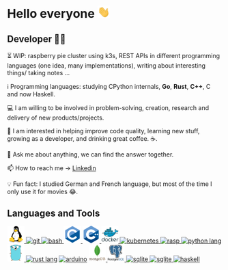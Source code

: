<!-- diogo main page for github profile. -->

<h1>Hello everyone  <a target="_blank"><img src="./assets/hi.gif" width="29px"></a></h1>


## Developer 👨‍💻

  :hourglass_flowing_sand: WIP: raspberry pie cluster using k3s, REST APIs in different programming languages (one idea, many implementations), writing about interesting things/ taking notes ...

  :information_source: Programming languages: studying CPython internals, **Go**, **Rust**, **C++**, C and now Haskell.

  :computer:  I am willing to be involved in problem-solving, creation, research and delivery of new products/projects.

  :telescope: I am interested in helping improve code quality, learning new stuff, growing as a developer, and drinking great coffee. :coffee:.

  :speech_balloon: Ask me about anything, we can find the answer together.
  
  :mailbox: How to reach me -> [Linkedin](https://www.linkedin.com/in/diogoesteves42/?locale=en_US)

  :bulb: Fun fact: I studied German and French language, but most of the time I only use it for movies :joy:.

## Languages and Tools

<p align="left">
<!-- linux -->
    <a href="https://www.linux.org/" target="_blank"> <img src="https://raw.githubusercontent.com/devicons/devicon/master/icons/linux/linux-original.svg" alt="linux" width="40" height="40"/> </a>
<!-- git -->
    <a href="https://git-scm.com/" target="_blank"> <img src="https://www.vectorlogo.zone/logos/git-scm/git-scm-icon.svg" alt="git" width="40" height="40"/> </a>
<!-- gnu -->
    <a href="https://www.gnu.org/software/bash/" target="_blank"> <img src="https://www.vectorlogo.zone/logos/gnu_bash/gnu_bash-icon.svg" alt="bash" width="40" height="40"/> </a>
<!-- c -->
    <a href="https://www.cprogramming.com/" target="_blank"> <img src="https://raw.githubusercontent.com/devicons/devicon/master/icons/c/c-original.svg" alt="c" width="40" height="40"/> </a>
<!-- c++ -->
    <a href="https://www.w3schools.com/cpp/" target="_blank"> <img src="https://raw.githubusercontent.com/devicons/devicon/master/icons/cplusplus/cplusplus-original.svg" alt="cplusplus" width="40" height="40"/> </a>
<!-- docker -->
    <a href="https://www.docker.com/" target="_blank"> <img src="https://raw.githubusercontent.com/devicons/devicon/master/icons/docker/docker-original-wordmark.svg" alt="docker" width="40" height="40"/> </a>
<!-- k8s -->
    <a href="https://kubernetes.io" target="_blank"> <img src="https://www.vectorlogo.zone/logos/kubernetes/kubernetes-icon.svg" alt="kubernetes" width="40" height="40"/> </a>
<!-- rasp -->
    <a href="https://www.raspberrypi.com/" target="_blank"> <img src="https://www.vectorlogo.zone/logos/raspberrypi/raspberrypi-icon.svg" alt="rasp" width="40" height="40"/> </a>
<!-- python -->
    <a href="https://www.python.org/" target="_blank"> <img src="https://www.vectorlogo.zone/logos/python/python-icon.svg" alt="python lang" width="40" height="40"/> </a>
<!-- golang -->
    <a href="https://golang.org" target="_blank"> <img src="https://raw.githubusercontent.com/devicons/devicon/master/icons/go/go-original.svg" alt="go lang" width="40" height="40"/> </a>
<!-- rust -->
    <a href="https://www.rust-lang.org/" target="_blank"> <img src="https://www.vectorlogo.zone/logos/rust-lang/rust-lang-icon.svg" alt="rust lang" width="40" height="40"/></a>
<!-- arduino -->
    <a href="https://www.arduino.cc/" target="_blank"> <img src="https://cdn.worldvectorlogo.com/logos/arduino-1.svg" alt="arduino" width="40" height="40"/></a>
<!-- mongodb -->
    <a href="https://www.mongodb.com/" target="_blank"> <img src="https://raw.githubusercontent.com/devicons/devicon/master/icons/mongodb/mongodb-original-wordmark.svg" alt="mongodb" width="40" height="40"/> </a>
<!-- postgresql -->
    <a href="https://www.postgresql.org" target="_blank"> <img src="https://raw.githubusercontent.com/devicons/devicon/master/icons/postgresql/postgresql-original-wordmark.svg" alt="postgresql" width="40" height="40"/> </a>
<!-- sqlite -->
    <a href="https://www.sqlite.org/" target="_blank"> <img src="https://www.vectorlogo.zone/logos/sqlite/sqlite-icon.svg" alt="sqlite" width="40" height="40"/> </a>
  <!-- mariaDB -->
    <a href="https://www.mariadb.org/" target="_blank"> <img src="https://www.vectorlogo.zone/logos/mariadb/mariadb-icon.svg" alt="sqlite" width="40" height="40"/> </a>
  <!-- haskell -->
    <a href="https://www.haskell.org" target="_blank"> <img src="https://www.vectorlogo.zone/logos/haskell/haskell-icon.svg" alt="haskell" width="40" height="40"/> </a>
</p>
